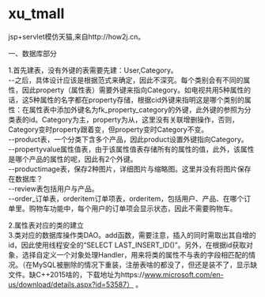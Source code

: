 # xu_tmall
jsp+servlet模仿天猫,来自http://how2j.cn。

一、数据库部分

1.首先建表，没有外键的表需要先建：User,Category。   
--之后，具体设计应该是根据范式来确定，因此不深究。每个类别会有不同的属性，因此property（属性表）需要外键来指向Category。如电视共用5种属性的话，这5种属性的名字都在property存储，根据cid外键来指明这是哪个类别的属性：在属性表中添加外键名为fk_property_category的外键，此外键的参照为分类表的id。Category为主，property为从，这里没有关联增删操作，否则，Category变时property跟着变，但property变时Category不变。    
--product表，一个分类下含多个产品，因此product设置外键指向Category。    
--propertyvalue属性值表，由于该属性值表存储所有的属性的值，此外，该属性是哪个产品的属性的呢，因此有2个外键。    
--productimage表，保存2种图片，详细图片与缩略图。这里并没有将图片保存在数据库？    
--review表包括用户与产品。     
--order_订单表，orderitem订单项表，orderitem，包括用户、产品、在哪个订单里。购物车功能中，每个用户的订单项会显示状态，因此不需要购物车。

2.属性表对应的类的建立   
3.类对应的数据库操作类DAO。add函数，需要注意，插入的同时需取出其自增的id，因此使用线程安全的“SELECT LAST_INSERT_ID()”。另外，在根据id获取对象，选择自定义一个对象处理Handler，用来将类的属性不与表的字段相匹配的情况。（在MySQL被删除的情况下重装，注册表啥的都没了，但还是装不了，显示缺文件。缺C++2015啥的，下载地址为https://www.microsoft.com/en-us/download/details.aspx?id=53587） 。
